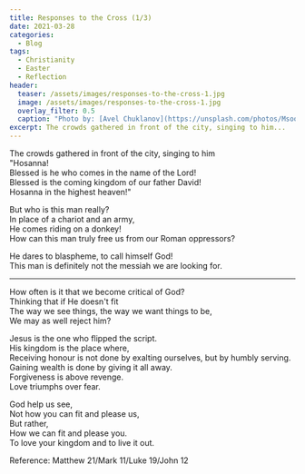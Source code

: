 ```yaml
---
title: Responses to the Cross (1/3)
date: 2021-03-28
categories:
  - Blog
tags:
  - Christianity
  - Easter
  - Reflection
header:
  teaser: /assets/images/responses-to-the-cross-1.jpg
  image: /assets/images/responses-to-the-cross-1.jpg
  overlay_filter: 0.5
  caption: "Photo by: [Avel Chuklanov](https://unsplash.com/photos/Msoo0EfMl14)"
excerpt: The crowds gathered in front of the city, singing to him...
---
```


The crowds gathered in front of the city, singing to him  
"Hosanna!  
Blessed is he who comes in the name of the Lord!  
Blessed is the coming kingdom of our father David!  
Hosanna in the highest heaven!"

But who is this man really?  
In place of a chariot and an army,  
He comes riding on a donkey!  
How can this man truly free us from our Roman oppressors?

He dares to blaspheme, to call himself God!  
This man is definitely not the messiah we are looking for.

---

How often is it that we become critical of God?  
Thinking that if He doesn't fit  
The way we see things, the way we want things to be,  
We may as well reject him?

Jesus is the one who flipped the script.  
His kingdom is the place where,  
Receiving honour is not done by exalting ourselves, but by humbly serving.  
Gaining wealth is done by giving it all away.  
Forgiveness is above revenge.  
Love triumphs over fear.

God help us see,  
Not how you can fit and please us,  
But rather,  
How we can fit and please you.  
To love your kingdom and to live it out.

Reference: Matthew 21/Mark 11/Luke 19/John 12
